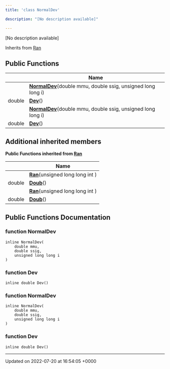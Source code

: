 ```yaml
---
title: 'class NormalDev'

description: "[No description available]"

---
```









[No description available]

Inherits from [Ran](/documentation/code/classes/classran/)

## Public Functions

|                | Name           |
| -------------- | -------------- |
| | **[NormalDev](/documentation/code/classes/classnormaldev/#function-normaldev)**(double mmu, double ssig, unsigned long long i) |
| double | **[Dev](/documentation/code/classes/classnormaldev/#function-dev)**() |
| | **[NormalDev](/documentation/code/classes/classnormaldev/#function-normaldev)**(double mmu, double ssig, unsigned long long i) |
| double | **[Dev](/documentation/code/classes/classnormaldev/#function-dev)**() |

## Additional inherited members

**Public Functions inherited from [Ran](/documentation/code/classes/classran/)**

|                | Name           |
| -------------- | -------------- |
| | **[Ran](/documentation/code/classes/classran/#function-ran)**(unsigned long long int ) |
| double | **[Doub](/documentation/code/classes/classran/#function-doub)**() |
| | **[Ran](/documentation/code/classes/classran/#function-ran)**(unsigned long long int ) |
| double | **[Doub](/documentation/code/classes/classran/#function-doub)**() |


## Public Functions Documentation

### function NormalDev

```
inline NormalDev(
    double mmu,
    double ssig,
    unsigned long long i
)
```


### function Dev

```
inline double Dev()
```


### function NormalDev

```
inline NormalDev(
    double mmu,
    double ssig,
    unsigned long long i
)
```


### function Dev

```
inline double Dev()
```


-------------------------------

Updated on 2022-07-20 at 16:54:05 +0000